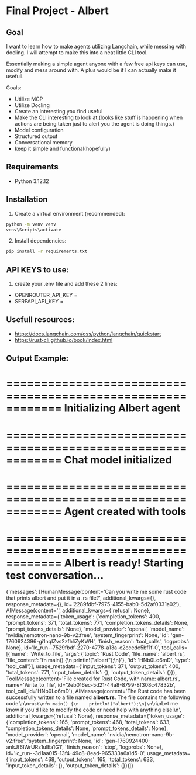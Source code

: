 # Final Project - Albert

## Goal

I want to learn how to make agents utilizing Langchain, while messing with docling. I will attempt to make this into a neat little CLI tool. 

Essentially making a simple agent anyone with a few free api keys can use, modify and mess around with. A plus would be if I can actually make it usefull.

Goals:

- Utilize MCP
- Utilize Docling
- Create an interesting you find useful
- Make the CLI interesting to look at.(looks like stuff is happening when actions are being taken just to alert you the agent is doing things.)
- Model configuration 
- Structured output 
- Conversational memory 
- keep it simple and functional(hopefully)


## Requirements
- Python 3.12.12

## Installation

1. Create a virtual environment (recommended):
```bash
python -m venv venv
venv\Scripts\activate
```

2. Install dependencies:
```bash
pip install -r requirements.txt
```

## API KEYS to use:

1. create your .env file and add these 2 lines:

- OPENROUTER_API_KEY = 
- SERPAPI_API_KEY = 


## Usefull resources: 

- https://docs.langchain.com/oss/python/langchain/quickstart
- https://rust-cli.github.io/book/index.html

## Output Example: 


============================================================
Initializing Albert agent
============================================================


============================================================
Chat model initialized
============================================================


============================================================
Agent created with tools
============================================================


============================================================
Albert is ready! Starting test conversation...
============================================================

{'messages': [HumanMessage(content='Can you write me some rust code that prints albert and put it in a .rs file?', additional_kwargs={}, response_metadata={}, id='2289fdbf-7975-4155-bab0-5d2af0331a02'), AIMessage(content='', additional_kwargs={'refusal': None}, response_metadata={'token_usage': {'completion_tokens': 400, 'prompt_tokens': 371, 'total_tokens': 771, 'completion_tokens_details': None, 'prompt_tokens_details': None}, 'model_provider': 'openai', 'model_name': 'nvidia/nemotron-nano-9b-v2:free', 'system_fingerprint': None, 'id': 'gen-1760924396-gi1nqIZvs2zfhliZyKWH', 'finish_reason': 'tool_calls', 'logprobs': None}, id='lc_run--7529fbdf-2270-4778-a13a-c2ccedc5bf1f-0', tool_calls=[{'name': 'Write_to_file', 'args': {'topic': 'Rust Code', 'file_name': 'albert.rs', 'file_content': 'fn main() {\n    println!("albert");\n}'}, 'id': 'HNb0Lo6mD', 'type': 'tool_call'}], usage_metadata={'input_tokens': 371, 'output_tokens': 400, 'total_tokens': 771, 'input_token_details': {}, 'output_token_details': {}}), ToolMessage(content='File created for Rust Code, with name: albert.rs', name='Write_to_file', id='2eb016ec-5d21-44a8-8799-8f308c47832b', tool_call_id='HNb0Lo6mD'), AIMessage(content='The Rust code has been successfully written to a file named **albert.rs**. The file contains the following code:\n\n```rust\nfn main() {\n    println!("albert");\n}\n```\n\nLet me know if you\'d like to modify the code or need help with anything else!\n', additional_kwargs={'refusal': None}, response_metadata={'token_usage': {'completion_tokens': 165, 'prompt_tokens': 468, 'total_tokens': 633, 'completion_tokens_details': None, 'prompt_tokens_details': None}, 'model_provider': 'openai', 'model_name': 'nvidia/nemotron-nano-9b-v2:free', 'system_fingerprint': None, 'id': 'gen-1760924400-ankJf6IWrURz1ulEa1G1', 'finish_reason': 'stop', 'logprobs': None}, id='lc_run--3d1aa015-13f4-49c8-8ead-965333a6a1d5-0', usage_metadata={'input_tokens': 468, 'output_tokens': 165, 'total_tokens': 633, 'input_token_details': {}, 'output_token_details': {}})]}